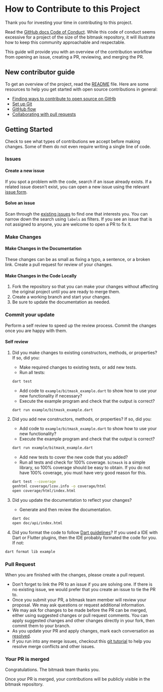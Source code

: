 # How to Contribute to this Project

Thank you for investing your time in contributing to this project.

Read the [GitHub docs Code of Conduct](https://github.com/github/docs/blob/main/CODE_OF_CONDUCT.md).
While this code of conduct seems
excessive for a project of the size of the bitmask repository, it will
illustrate how to keep this community approachable and respectable.

This guide will provide you with an overview of the contribution workflow
from opening an issue, creating a PR, reviewing, and merging the PR.

## New contributor guide

To get an overview of the project, read the [README](README.md) file. Here
are some resources to help you get started with open source contributions
in general:

* [Finding ways to contribute to open source on GitHb](https://docs.github.com/en/get-started/exploring-projects-on-github/finding-ways-to-contribute-to-open-source-on-github)
* [Set up Git](https://docs.github.com/en/get-started/quickstart/set-up-git)
* [GitHub flow](https://docs.github.com/en/get-started/quickstart/github-flow)
* [Collaborating with pull requests](https://docs.github.com/en/pull-requests/collaborating-with-pull-requests)

## Getting Started

Check to see what types of contributions we accept before making changes.
Some of them do not even require writing a single line of code.

### Issues

#### Create a new issue

If you spot a problem with the code, search if an issue already exists. If
a related issue doesn't exist, you can open a new issue using the relevant
[issue form](https://github.com/jimorc/bitmask.issues/new/choose).

#### Solve an issue

Scan through the [existing issues](https://github.com/jimorc/issues) to
find one that interests you. You can narrow down the search using
`labels` as filters. If you see an issue that is not assigned to anyone,
you are welcome to open a PR to fix it.

### Make Changes

#### Make Changes in the Documentation

These changes can be as small as fixing a typo, a sentence, or a broken
link. Create a pull request for review of your changes.

#### Make Changes in the Code Locally

1. Fork the repository so that you can make your changes without affecting
the original project until you are ready to merge them.
2. Create a working branch and start your changes.
3. Be sure to update the documentation as needed.

### Commit your update

Perform a self review to speed up the review process.
Commit the changes once you are happy with them.

#### Self review

1. Did you make changes to existing constructors, methods, or properties?
If so, did you:

    * Make required changes to existing tests, or add new tests.
    * Run all tests:

    ```bash
    dart test
    ```

    * Add code to `example/bitmask_example.dart` to show how to use
    your new functionality if necessary?
    * Execute the example program and check that the output is correct?

    ```bash
    dart run example/bitmask_example.dart
    ```

2. Did you add new constructors, methods, or properties? If so, did you:

    * Add code to `example/bitmask_example.dart` to show how to use
    your new functionality?
    * Execute the example program and check that the output is correct?

    ```bash
    dart run example/bitmask_example.dart
    ```

    * Add new tests to cover the new code that you added?
    * Run all tests and check for 100% coverage. `bitmask` is a simple
    library, so 100% coverage should be easy to obtain.
    If you do not have
    100% coverage, you must have very good reason for this.

    ```bash
    dart test --coverage
    genhtml coverage/lcov.info -o coverage/html
    open coverage/html/index.html
    ```

3. Did you update the documentation to reflect your changes?

    * Generate and then review the documentation.

    ```bash
    dart doc
    open doc/api/index.html
    ```

4. Did you format the code to follow
[Dart guidelines](https://dart.dev/effective-dart/style#formatting)? If
you used a IDE with Dart or Flutter plugins, then the IDE probably
formated the code for you. If not:

```bash
dart format lib example
```

### Pull Request

When you are finished with the changes, please create a pull request.

* Don't forget to link the PR to an issue if you are solving one. If there
is no existing issue, we would prefer that you create an issue to tie the
PR to.
* Once you submit your PR, a bitmask team member will review your proposal.
We may ask questions or request additional information.
* We may ask for changes to be made before the PR can be merged, either
using suggested changes or pull request comments. You can apply suggested changes and other changes directly in your fork, then commit them to your
branch.
* As you update your PR and apply changes, mark each conversation as
[resolved](https://docs.github.com/en/pull-requests/collaborating-with-pull-requests/reviewing-changes-in-pull-requests/commenting-on-a-pull-request#resolving-conversations).
* If you run into any merge issues, checkout this
[git tutorial](https://github.com/skills/resolve-merge-conflicts)
to help you resolve merge conflicts and other issues.

### Your PR is merged

Congratulations. The bitmask team thanks you.

Once your PR is merged, your contributions will be publicly visible in the
bitmask repository.

